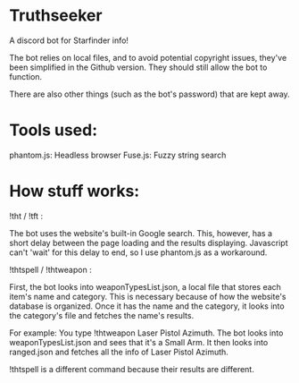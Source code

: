 # Truthseeker
A discord bot for Starfinder info!

The bot relies on local files, and to avoid potential copyright issues, they've been simplified in the Github version. They should still allow the bot to function.

There are also other things (such as the bot's password) that are kept away.

# Tools used:

phantom.js: Headless browser
Fuse.js: Fuzzy string search

# How stuff works:

!tht <query> / !tft <query>:

The bot uses the website's built-in Google search. This, however, has a short delay between the page loading and the results displaying. Javascript can't 'wait' for this delay to end, so I use phantom.js as a workaround.

!thtspell <name> / !thtweapon <name>:

First, the bot looks into weaponTypesList.json, a local file that stores each item's name and category. This is necessary because of how the website's database is organized. Once it has the name and the category, it looks into the category's file and fetches the name's results.

For example: You type !thtweapon Laser Pistol Azimuth. The bot looks into weaponTypesList.json and sees that it's a Small Arm. It then looks into ranged.json and fetches all the info of Laser Pistol Azimuth.

!thtspell is a different command because their results are different.
